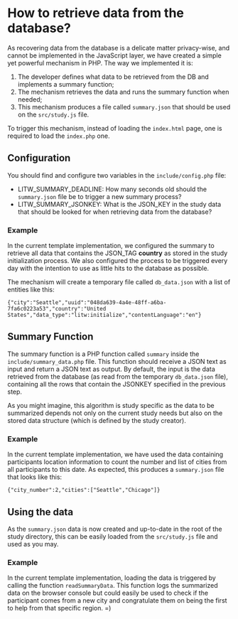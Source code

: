 # How to retrieve data from the database?

As recovering data from the database is a delicate matter privacy-wise, and cannot be implemented in the JavaScript layer, we have created a simple yet powerful mechanism in PHP. The way we implemented it is:

  1. The developer defines what data to be retrieved from the DB and implements a summary function;
  2. The mechanism retrieves the data and runs the summary function when needed;
  3. This mechanism produces a file called ``summary.json`` that should be used on the ``src/study.js`` file.

To trigger this mechanism, instead of loading the ``index.html`` page, one is required to load the ``index.php`` one.

## Configuration

You should find and configure two variables in the ``include/config.php`` file:

  - LITW_SUMMARY_DEADLINE: How many seconds old should the ``summary.json`` file be to trigger a new summary process?
  - LITW_SUMMARY_JSONKEY: What is the JSON_KEY in the study data that should be looked for when retrieving data from the database?

### Example

In the current template implementation, we configured the summary to retrieve all data that contains the JSON_TAG **country** as stored in the study initialization process. We also configured the process to be triggered every day with the intention to use as little hits to the database as possible.

The mechanism will create a temporary file called ``db_data.json`` with a list of entities like this:

    {"city":"Seattle","uuid":"048da639-4a4e-48ff-a6ba-7fa6c0223a53","country":"United States","data_type":"litw:initialize","contentLanguage":"en"}

## Summary Function

The summary function is a PHP function called ``summary`` inside the ``include/summary_data.php`` file. This function should receive a JSON text as input and return a JSON text as output. By default, the input is the data retrieved from the database (as read from the temporary ``db_data.json`` file), containing all the rows that contain the JSONKEY specified in the previous step.

As you might imagine, this algorithm is study specific as the data to be summarized depends not only on the current study needs but also on the stored data structure (which is defined by the study creator).

### Example

In the current template implementation, we have used the data containing participants location information to count the number and list of cities from all participants to this date. As expected, this produces a ``summary.json`` file that looks like this:

    {"city_number":2,"cities":["Seattle","Chicago"]}

## Using the data

As the ``summary.json`` data is now created and up-to-date in the root of the study directory, this can be easily loaded from the ``src/study.js`` file and used as you may.

### Example

In the current template implementation, loading the data is triggered by calling the function ``readSummaryData``. This function logs the summarized data on the browser console but could easily be used to check if the participant comes from a new city and congratulate them on being the first to help from that specific region. =)